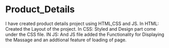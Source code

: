 # Product_Details
I have created product details project using HTML,CSS and JS.
In HTML: Created the Layout of the project.
In CSS: Styled and Design part come under the CSS file.
IN JS: And JS file added the Functionality for Displaying the Massage and an addtional feature of loading of page.
